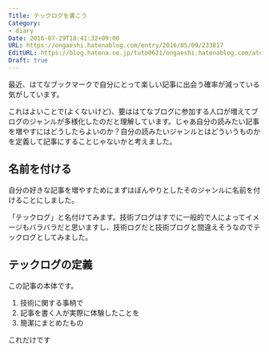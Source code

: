 ```yaml
---
Title: テックログを書こう
Category:
- diary
Date: 2016-07-29T18:41:32+09:00
URL: https://ongaeshi.hatenablog.com/entry/2016/05/09/233817
EditURL: https://blog.hatena.ne.jp/tuto0621/ongaeshi.hatenablog.com/atom/entry/10328537792366166186
Draft: true
---
```


最近、はてなブックマークで自分にとって楽しい記事に出会う確率が減っている気がしています。

これはよいことで(よくないけど)、要ははてなブログに参加する人口が増えてブログのジャンルが多様化したのだと理解しています。じゃあ自分の読みたい記事を増やすにはどうしたらよいのか？自分の読みたいジャンルとはどういうものかを定義して記事にすることじゃないかと考えました。

## 名前を付ける
自分の好きな記事を増やすためにまずはぼんやりとしたそのジャンルに名前を付けることにしました。

「テックログ」と名付けてみます。技術ブログはすでに一般的で人によってイメージもバラバラだと思いますし、技術ログだと技術ブログと間違えそうなのでテックログとしてみました。

## テックログの定義
この記事の本体です。

1. 技術に関する事柄で
1. 記事を書く人が実際に体験したことを
1. 簡潔にまとめたもの

これだけです




